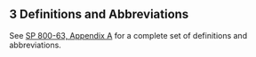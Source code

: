 <a name="sec3"></a>

<div class="breaker"></div>

## 3 Definitions and Abbreviations

See [SP 800-63, Appendix A](sp800-63-3.html#def-and-acr) for a complete set of definitions and abbreviations.